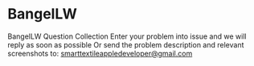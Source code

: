 # BangelLW
BangelLW Question Collection  Enter your problem into issue and we will reply as soon as possible  Or send the problem description and relevant screenshots to: smarttextileappledeveloper@gmail.com
